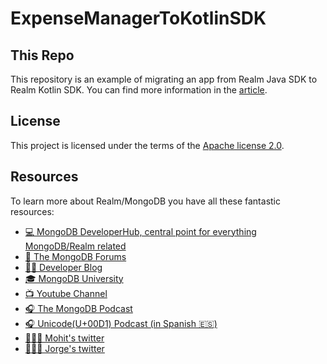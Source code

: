# ExpenseManagerToKotlinSDK

## This Repo

This repository is an example of migrating an app from Realm Java SDK to Realm Kotlin SDK. You can find more information
in the [article](https://www.mongodb.com/developer/article/migrate-to-realm-kotlin-sdk).

## License

This project is licensed under the terms of the [Apache license 2.0](./LICENSE.txt).

## Resources

To learn more about Realm/MongoDB you have all these fantastic resources:

- [💻 MongoDB DeveloperHub, central point for everything MongoDB/Realm related](https://www.mongodb.com/developer)
- [💬 The MongoDB Forums](https://www.mongodb.com/community/forums/)
- [👩‍💻 Developer Blog](https://developer.mongodb.com/learn/?content=Articles#main)
- [🎓 MongoDB University](https://university.mongodb.com/)
- [📺 Youtube Channel](https://www.youtube.com/c/MongoDBofficial)
- [🎧 The MongoDB Podcast](https://developer.mongodb.com/learn/?content=Podcasts#main)
- [🎧 Unicode(U+00D1) Podcast (in Spanish 🇪🇸)](https://twitter.com/UnicodeU00D1)
- [🙋🏻‍♂️ Mohit's twitter](https://twitter.com/codeWithMohit)
- [🙋🏻‍♂️ Jorge's twitter](https://twitter.com/jdortiz)

